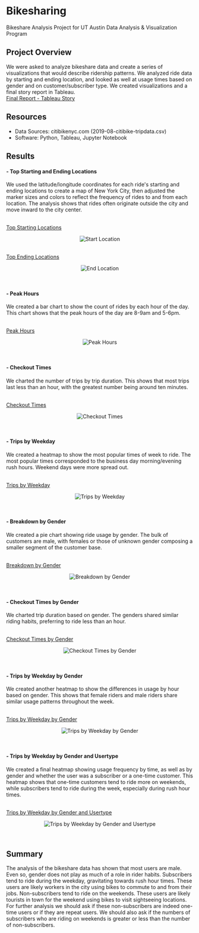 # Bikesharing
Bikeshare Analysis Project for UT Austin Data Analysis & Visualization Program <br>

## Project Overview
We were asked to analyze bikeshare data and create a series of visualizations that would describe ridership patterns. We analyzed ride data by starting and ending location, and looked as well at usage times based on gender and on customer/subscriber type. We created visualizations and a final story report in Tableau. <br>
<a href="https://public.tableau.com/app/profile/travis.harry/viz/Bikeshare_Report/BikeshareReport">Final Report - Tableau Story</a>

## Resources
- Data Sources: citibikenyc.com (2019-08-citibike-tripdata.csv)
- Software: Python, Tableau, Jupyter Notebook

## Results
#### - Top Starting and Ending Locations
<p padding-left: 50px>We used the latitude/longitude coordinates for each ride's starting and ending locations to create a map of New York City, then adjusted the marker sizes and colors to reflect the frequency of rides to and from each location. The analysis shows that rides often originate outside the city and move inward to the city center.</p><br>
<a href="https://public.tableau.com/app/profile/travis.harry/viz/Bikeshare_StartLocs/TopStartingLocations">Top Starting Locations</a>
<p align ="center">
<img src="images/screenshot1.png" alt="Start Location"/><br>
</p>
<br>
<a href="https://public.tableau.com/app/profile/travis.harry/viz/Bikeshare_EndLocs/TopEndingLocations">Top Ending Locations</a>
<p align ="center">
<img src="images/screenshot2.png" alt="End Location"/><br>
</p>
<br>

#### - Peak Hours
<p padding-left: 50px>We created a bar chart to show the count of rides by each hour of the day. This chart shows that the peak hours of the day are 8-9am and 5-6pm.</p><br>
<a href="https://public.tableau.com/app/profile/travis.harry/viz/Bikeshare_PeakHours/AugustPeakHours">Peak Hours</a>
<p align ="center">
<img src="images/screenshot3.png" alt="Peak Hours"/><br>
</p>
<br>

#### - Checkout Times
<p padding-left: 50px>We charted the number of trips by trip duration. This shows that most trips last less than an hour, with the greatest number being around ten minutes.</p><br>
<a href="https://public.tableau.com/app/profile/travis.harry/viz/Bikeshare_CheckoutTimes/CheckoutTimesforUsers">Checkout Times</a>
<p align ="center">
<img src="images/screenshot4.png" alt="Checkout Times"/><br>
</p>
<br>


#### - Trips by Weekday
<p padding-left: 50px>We created a heatmap to show the most popular times of week to ride. The most popular times corresponded to the business day morning/evening rush hours. Weekend days were more spread out.</p><br>
<a href="https://public.tableau.com/app/profile/travis.harry/viz/Bikeshare_TripsWeekdayHour/TripsbyWeekdayperHour">Trips by Weekday</a>
<p align ="center">
<img src="images/screenshot5.png" alt="Trips by Weekday"/><br>
</p>
<br>

#### - Breakdown by Gender
<p padding-left: 50px>We created a pie chart showing ride usage by gender. The bulk of customers are male, with females or those of unknown gender composing a smaller segment of the customer base.</p><br>
<a href="https://public.tableau.com/app/profile/travis.harry/viz/Bikeshare_GenderBreakdown/GenderBreakdown">Breakdown by Gender</a>
<p align ="center">
<img src="images/screenshot6.png" alt="Breakdown by Gender"/><br>
</p>
<br>

#### - Checkout Times by Gender
<p padding-left: 50px>We charted trip duration based on gender. The genders shared similar riding habits, preferring to ride less than an hour.</p><br>
<a href="https://public.tableau.com/app/profile/travis.harry/viz/Bikeshare_CheckoutTimesGender/CheckoutTimesbyGender">Checkout Times by Gender</a>
<p align ="center">
<img src="images/screenshot7.png" alt="Checkout Times by Gender"/><br>
</p>
<br>

#### - Trips by Weekday by Gender
<p padding-left: 50px>We created another heatmap to show the differences in usage by hour based on gender. This shows that female riders and male riders share similar usage patterns throughout the week.</p><br>
<a href="https://public.tableau.com/app/profile/travis.harry/viz/Bikeshare_TripsWeekdayHourGender/TripsbyWeekdayperHourbyGender">Trips by Weekday by Gender</a>
<p align ="center">
<img src="images/screenshot8.png" alt="Trips by Weekday by Gender"/><br>
</p>
<br>

#### - Trips by Weekday by Gender and Usertype
<p padding-left: 50px>We created a final heatmap showing usage frequency by time, as well as by gender and whether the user was a subscriber or a one-time customer. This heatmap shows that one-time customers tend to ride more on weekends, while subscribers tend to ride during the week, especially during rush hour times.</p><br>
<a href="https://public.tableau.com/app/profile/travis.harry/viz/Bikeshare_UserTripsGenderWeekday/UserTripsbyGenderbyWeekday">Trips by Weekday by Gender and Usertype</a>
<p align ="center">
<img src="images/screenshot9.png" alt="Trips by Weekday by Gender and Usertype"/><br>
</p>
<br>


## Summary
<p>The analysis of the bikeshare data has shown that most users are male. Even so, gender does not play as much of a role in rider habits. Subscribers tend to ride during the weekday, gravitating towards rush hour times. These users are likely workers in the city using bikes to commute to and from their jobs. Non-subscribers tend to ride on the weekends. These users are likely tourists in town for the weekend using bikes to visit sightseeing locations. For further analysis we should ask if these non-subscribers are indeed one-time users or if they are repeat users. We should also ask if the numbers of subscribers who are riding on weekends is greater or less than the number of non-subscribers.</p>